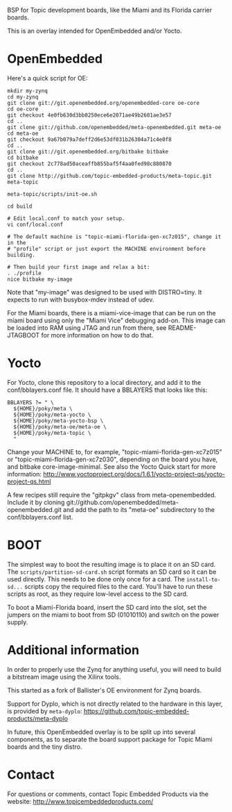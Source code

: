 BSP for Topic development boards, like the Miami and its Florida carrier
boards.

This is an overlay intended for OpenEmbedded and/or Yocto.

# OpenEmbedded

Here's a quick script for OE:

```
mkdir my-zynq
cd my-zynq
git clone git://git.openembedded.org/openembedded-core oe-core
cd oe-core
git checkout 4e0fb630d3bb0250ece6e2071ae49b2601ae3e57
cd ..
git clone git://github.com/openembedded/meta-openembedded.git meta-oe
cd meta-oe
git checkout 9a67b079a7deff2d6e53df031b26304a71c4e0f8
cd ..
git clone git://git.openembedded.org/bitbake bitbake
cd bitbake
git checkout 2c778ad50aceaffb855baf5f4aa0fed98c880870
cd ..
git clone http://github.com/topic-embedded-products/meta-topic.git meta-topic

meta-topic/scripts/init-oe.sh

cd build

# Edit local.conf to match your setup.
vi conf/local.conf

# The default machine is "topic-miami-florida-gen-xc7z015", change it in the
# "profile" script or just export the MACHINE environment before building.

# Then build your first image and relax a bit:
. ./profile
nice bitbake my-image
````

Note that "my-image" was designed to be used with DISTRO=tiny. It
expects to run with busybox-mdev instead of udev.

For the Miami boards, there is a miami-vice-image that can be run on the
miami board using only the "Miami Vice" debugging add-on. This image can
be loaded into RAM using JTAG and run from there, see README-JTAGBOOT
for more information on how to do that.


# Yocto

For Yocto, clone this repository to a local directory, and add it to the
conf/bblayers.conf file. It should have a BBLAYERS that looks like this:
````
BBLAYERS ?= " \
  ${HOME}/poky/meta \
  ${HOME}/poky/meta-yocto \
  ${HOME}/poky/meta-yocto-bsp \
  ${HOME}/poky/meta-oe/meta-oe \
  ${HOME}/poky/meta-topic \
  "
````

Change your MACHINE to, for example, "topic-miami-florida-gen-xc7z015" or
"topic-miami-florida-gen-xc7z030", depending on the board you have, and
bitbake core-image-minimal. See also the Yocto Quick start for more
information:
http://www.yoctoproject.org/docs/1.6.1/yocto-project-qs/yocto-project-qs.html

A few recipes still require the "gitpkgv" class from meta-openembedded.
Include it by cloning git://github.com/openembedded/meta-openembedded.git and add
the path to its "meta-oe" subdirectory to the conf/bblayers.conf list.


# BOOT

The simplest way to boot the resulting image is to place it on an SD
card. The `scripts/partition-sd-card.sh` script formats an SD card so it
can be used directly. This needs to be done only once for a card.
The `install-to-sd...` scripts copy the required files to the card. You'll
have to run these scripts as root, as they require low-level access to
the SD card.

To boot a Miami-Florida board, insert the SD card into the slot, set the
jumpers on the miami to boot from SD (01010110) and switch on the power
supply.


# Additional information

In order to properly use the Zynq for anything useful, you will need to
build a bitstream image using the Xilinx tools.

This started as a fork of Ballister's OE environment for Zynq boards.

Support for Dyplo, which is not directly related to the hardware in this
layer, is provided by `meta-dyplo`:
https://github.com/topic-embedded-products/meta-dyplo

In future, this OpenEmbedded overlay is to be split up into several
components, as to separate the board support package for Topic Miami
boards and the tiny distro.


# Contact

For questions or comments, contact Topic Embedded Products via the website:
http://www.topicembeddedproducts.com/
